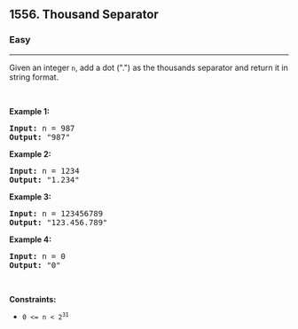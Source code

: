 <h2>1556. Thousand Separator</h2><h3>Easy</h3><hr><div><p>Given an integer <code>n</code>, add a dot (".") as the thousands separator and return it in string format.</p>

<p>&nbsp;</p>
<p><strong>Example 1:</strong></p>

<pre><strong>Input:</strong> n = 987
<strong>Output:</strong> "987"
</pre>

<p><strong>Example 2:</strong></p>

<pre><strong>Input:</strong> n = 1234
<strong>Output:</strong> "1.234"
</pre>

<p><strong>Example 3:</strong></p>

<pre><strong>Input:</strong> n = 123456789
<strong>Output:</strong> "123.456.789"
</pre>

<p><strong>Example 4:</strong></p>

<pre><strong>Input:</strong> n = 0
<strong>Output:</strong> "0"
</pre>

<p>&nbsp;</p>
<p><strong>Constraints:</strong></p>

<ul>
	<li><code>0 &lt;= n &lt; 2<sup>31</sup></code></li>
</ul>
</div>